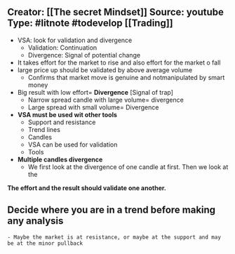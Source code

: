 **Creator:** [[The secret Mindset]]
**Source:** youtube
**Type:** #litnote #todevelop [[Trading]]
---

- VSA: look for validation and divergence
	- Validation: Continuation
	- Divergence: Signal of potential change
- It takes effort for the market to rise and also effort for the market o fall
- large price up should be validated by above average volume
	- Confirms that market move is genuine and notmanipulated by smart money
- Big result with low effort= **Divergence** [Signal of trap]
	- Narrow spread candle with large volume= divergence
	- Large spread with small volume= Divergence
- **VSA must be used wit other tools**
	- Support and resistance
	- Trend lines
	- Candles
	- VSA can be used for validation
	- Tools 
- **Multiple candles divergence**
	- We first look at the divergence of one candle at first. Then we look at the 

**The effort and the result should validate one another.**


## Decide where you are in a trend before making any analysis
	- Maybe the market is at resistance, or maybe at the support and may be at the minor pullback